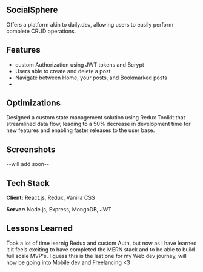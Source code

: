 ## SocialSphere

 Offers a platform akin to daily.dev, allowing users to easily perform complete CRUD operations.

## Features

- custom Authorization using JWT tokens and Bcrypt
- Users able to create and delete a post
- Navigate between Home, your posts, and Bookmarked posts
- 

## Optimizations

Designed a custom state management solution using Redux Toolkit that streamlined data flow, leading to a 50% decrease in development time for new features and enabling faster releases to the user base. 

## Screenshots

--will add soon--

## Tech Stack

**Client:** React.js, Redux, Vanilla CSS

**Server:** Node.js, Express, MongoDB, JWT


## Lessons Learned

Took a lot of time learnig Redux and custom Auth, but now as i have learned it it feels exciting to have completed the MERN stack and to be able to build full scale MVP's.
I guess this is the last one for my Web dev journey, will now be going into Mobile dev and Freelancing <3


